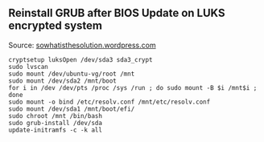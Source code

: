 ## Reinstall GRUB after BIOS Update on LUKS encrypted system

Source: [sowhatisthesolution.wordpress.com](https://sowhatisthesolution.wordpress.com/2017/07/02/reinstall-grub-after-bios-update-on-luks-encrypted-system/)

	cryptsetup luksOpen /dev/sda3 sda3_crypt
	sudo lvscan
	sudo mount /dev/ubuntu-vg/root /mnt
	sudo mount /dev/sda2 /mnt/boot
	for i in /dev /dev/pts /proc /sys /run ; do sudo mount -B $i /mnt$i ; done
	sudo mount -o bind /etc/resolv.conf /mnt/etc/resolv.conf
	sudo mount /dev/sda1 /mnt/boot/efi/
	sudo chroot /mnt /bin/bash
	sudo grub-install /dev/sda
	update-initramfs -c -k all
